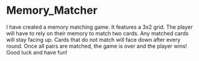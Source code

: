 # Memory_Matcher

I have created a memory matching game. It features a 3x2 grid. The player will have to rely on their memory to match two cards. Any matched cards will stay facing up.
Cards that do not match will face down after every round.
Once all pairs are matched, the game is over and the player wins!
Good luck and have fun!